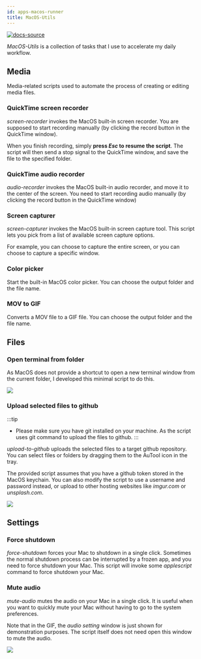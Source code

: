 ```yaml
---
id: apps-macos-runner
title: MacOS-Utils
---
```


[![docs-source](https://img.shields.io/badge/source-MacOS--App--Runner-blue?style=for-the-badge&logo=apple&labelColor=2a2a2a)](https://github.com/infinum/eightshift-libs)

*MacOS-Utils* is a collection of tasks that I use to accelerate my daily workflow. 

## Media
Media-related scripts used to automate the process of creating or editing media files.

### QuickTime screen recorder
*screen-recorder* invokes the MacOS built-in screen recorder. You are supposed to start recording manually (by clicking the record button in the QuickTime window).

When you finish recording, simply **press *Esc* to resume the script**. The script will then send a stop signal to the QuickTime window, and save the file to the specified folder.

### QuickTime audio recorder
*audio-recorder* invokes the MacOS built-in audio recorder, and move it to the center of the screen. You need to start recording audio manually (by clicking the record button in the QuickTime window)


### Screen capturer
*screen-capturer* invokes the MacOS built-in screen capture tool. This script lets you pick from a list of available screen capture options.

For example, you can choose to capture the entire screen, or you can choose to capture a specific window.

### Color picker
Start the built-in MacOS color picker. You can choose the output folder and the file name.

### MOV to GIF
Converts a MOV file to a GIF file. You can choose the output folder and the file name.

## Files
### Open terminal from folder
As MacOS does not provide a shortcut to open a new terminal window from the current folder, I developed this minimal script to do this. 

![](/img/demos/app-runner-open-terminal.gif)

### Upload selected files to github
:::tip
- Please make sure you have git installed on your machine. As the script uses git command to upload the files to github.
:::

*upload-to-github* uploads the selected files to a target github repository. You can select files or folders by dragging them to the AuTool icon in the tray.

The provided script assumes that you have a github token stored in the MacOS keychain. You can also modify the script to use a username and password instead, or upload to other hosting websites like *imgur.com* or *unsplash.com*.

![](/img/demos/app-upload-to-github.gif)

## Settings

### Force shutdown
*force-shutdown* forces your Mac to shutdown in a single click. Sometimes the normal shutdown process can be interrupted by a frozen app, and you need to force shutdown your Mac. This script will invoke some *applescript* command to force shutdown your Mac.

### Mute audio
*mute-audio* mutes the audio on your Mac in a single click. It is useful when you want to quickly mute your Mac without having to go to the system preferences.

Note that in the GIF, the *audio setting* window is just shown for demonstration purposes. The script itself does not need open this window to mute the audio.

![](/img/demos/app-settings-mute-audio.gif)